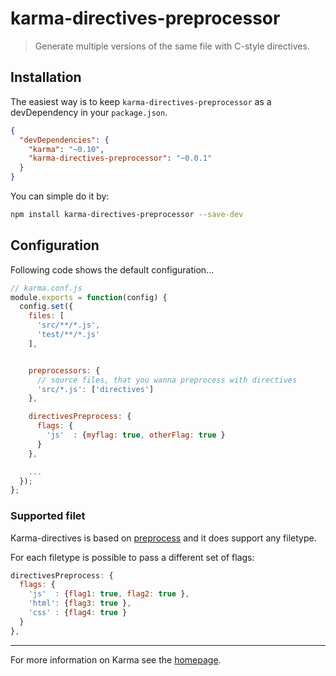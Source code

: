 # karma-directives-preprocessor

> Generate multiple versions of the same file with C-style directives.

## Installation

The easiest way is to keep `karma-directives-preprocessor` as a devDependency in your `package.json`.  
```json
{
  "devDependencies": {
    "karma": "~0.10",
    "karma-directives-preprocessor": "~0.0.1"
  }
}
```

You can simple do it by:
```bash
npm install karma-directives-preprocessor --save-dev
```

## Configuration
Following code shows the default configuration...
```js
// karma.conf.js
module.exports = function(config) {
  config.set({
    files: [
      'src/**/*.js',
      'test/**/*.js'
    ],


    preprocessors: {
      // source files, that you wanna preprocess with directives
      'src/*.js': ['directives']
    },

    directivesPreprocess: {
      flags: {
        'js'  : {myflag: true, otherFlag: true }
      } 
    },

    ...
  });
};
```

### Supported filet

Karma-directives is based on [preprocess] and it does support any filetype.

For each filetype is possible to pass a different set of flags:

```js
directivesPreprocess: {
  flags: {
    'js'  : {flag1: true, flag2: true },
    'html': {flag3: true },
    'css' : {flag4: true }
  } 
},
```
 
----

For more information on Karma see the [homepage].


[homepage]: http://karma-runner.github.com
[preprocess]: https://github.com/jsoverson/preprocess
